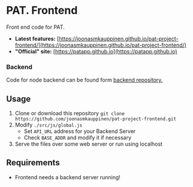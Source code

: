 # PAT. Frontend
Front end code for PAT.

* __Latest features:__ [https://joonasmkauppinen.github.io/pat-project-frontend/](https://joonasmkauppinen.github.io/pat-project-frontend/)
* __"Official" site:__ [https://patapp.github.io](https://patapp.github.io)

### Backend
Code for node backend can be found form [backend repository.](https://github.com/joonasmkauppinen/pat-project-backend)

## Usage
1. Clone or download this repository ```git clone https://github.com/joonasmkauppinen/pat-project-frontend.git```
2. Modify ```./src/js/global.js```
   * Set ```API_URL``` address for your Backend Server
   * Check ```BASE_ADDR``` and modify it if necessary
3. Serve the files over some web server or run using localhost

## Requirements
* Frontend needs a backend server running!
